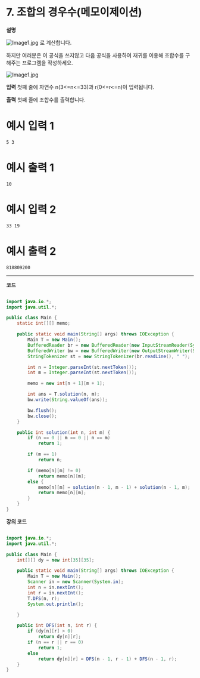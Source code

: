 # 7. 조합의 경우수(메모이제이션)

**설명**

![Image1.jpg](https://cote.inflearn.com/public/upload/8f99ebbe8d.jpg) 로 계산합니다.

하지만 여러분은 이 공식을 쓰지않고 다음 공식을 사용하여 재귀를 이용해 조합수를 구해주는 프로그램을 작성하세요.

![Image1.jpg](https://cote.inflearn.com/public/upload/b4a8e9f795.jpg)

**입력**
첫째 줄에 자연수 n(3<=n<=33)과 r(0<=r<=n)이 입력됩니다.

**출력**
첫째 줄에 조합수를 출력합니다.

# 예시 입력 1

```
5 3
```

# 예시 출력 1

```
10
```

# 예시 입력 2

```
33 19
```

# 예시 출력 2

```
818809200
```

---

**코드**

```java

import java.io.*;
import java.util.*;

public class Main {
    static int[][] memo;

    public static void main(String[] args) throws IOException {
        Main T = new Main();
        BufferedReader br = new BufferedReader(new InputStreamReader(System.in));
        BufferedWriter bw = new BufferedWriter(new OutputStreamWriter(System.out));
        StringTokenizer st = new StringTokenizer(br.readLine(), " ");

        int n = Integer.parseInt(st.nextToken());
        int m = Integer.parseInt(st.nextToken());

        memo = new int[n + 1][m + 1];

        int ans = T.solution(n, m);
        bw.write(String.valueOf(ans));

        bw.flush();
        bw.close();
    }

    public int solution(int n, int m) {
        if (n == 0 || m == 0 || n == m)
            return 1;

        if (m == 1)
            return n;

        if (memo[n][m] != 0)
            return memo[n][m];
        else {
            memo[n][m] = solution(n - 1, m - 1) + solution(n - 1, m);
            return memo[n][m];
        }
    }
}

```

**강의 코드**

```java

import java.io.*;
import java.util.*;

public class Main {
    int[][] dy = new int[35][35];

    public static void main(String[] args) throws IOException {
        Main T = new Main();
        Scanner in = new Scanner(System.in);
        int n = in.nextInt();
        int r = in.nextInt();
        T.DFS(n, r);
        System.out.println();

    }

    public int DFS(int n, int r) {
        if (dy[n][r] > 0)
            return dy[n][r];
        if (n == r || r == 0)
            return 1;
        else
            return dy[n][r] = DFS(n - 1, r - 1) + DFS(n - 1, r);
    }
}

```
